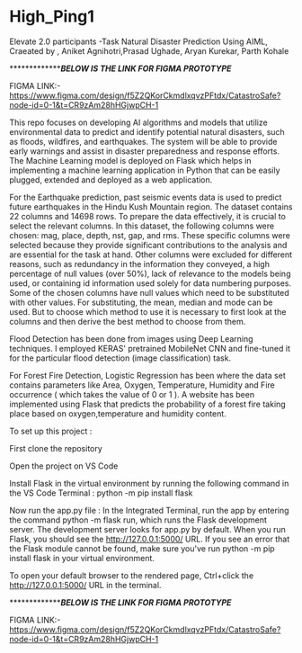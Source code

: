 # High_Ping1
Elevate 2.0 participants -Task Natural Disaster Prediction Using AIML, Craeated by , Aniket Agnihotri,Prasad Ughade, Aryan Kurekar, Parth Kohale

********************************************************************BELOW IS THE LINK FOR FIGMA PROTOTYPE*******************************************************

FIGMA LINK:- https://www.figma.com/design/f5Z2QKorCkmdlxqvzPFtdx/CatastroSafe?node-id=0-1&t=CR9zAm28hHGjwpCH-1

This repo focuses on developing AI algorithms and models that utilize environmental data to predict and identify potential natural disasters, such as floods, wildfires, and earthquakes. The system will be able to provide early warnings and assist in disaster preparedness and response efforts. The Machine Learning model is deployed on Flask which helps in implementing a machine learning application in Python that can be easily plugged, extended and deployed as a web application.

For the Earthquake prediction, past seismic events data is used to predict future earthquakes in the Hindu Kush Mountain region. The dataset contains 22 columns and 14698 rows. To prepare the data effectively, it is crucial to select the relevant columns. In this dataset, the following columns were chosen: mag, place, depth, nst, gap, and rms. These specific columns were selected because they provide significant contributions to the analysis and are essential for the task at hand. Other columns were excluded for different reasons, such as redundancy in the information they conveyed, a high percentage of null values (over 50%), lack of relevance to the models being used, or containing id information used solely for data numbering purposes. Some of the chosen columns have null values which need to be substituted with other values. For substituting, the mean, median and mode can be used. But to choose which method to use it is necessary to first look at the columns and then derive the best method to choose from them.

Flood Detection has been done from images using Deep Learning techniques. I employed KERAS' pretrained MobileNet CNN and fine-tuned it for the particular flood detection (image classification) task.

For Forest Fire Detection, Logistic Regression has been where the data set contains parameters like Area, Oxygen, Temperature, Humidity and Fire occurrence ( which takes the value of 0 or 1 ). A website has been implemented using Flask that predicts the probability of a forest fire taking place based on oxygen,temperature and humidity content.

To set up this project :

First clone the repository

Open the project on VS Code

Install Flask in the virtual environment by running the following command in the VS Code Terminal : python -m pip install flask

Now run the app.py file : In the Integrated Terminal, run the app by entering the command python -m flask run, which runs the Flask development server. The development server looks for app.py by default. When you run Flask, you should see the http://127.0.0.1:5000/ URL. If you see an error that the Flask module cannot be found, make sure you've run python -m pip install flask in your virtual environment.

To open your default browser to the rendered page, Ctrl+click the http://127.0.0.1:5000/ URL in the terminal.


********************************************************************BELOW IS THE LINK FOR FIGMA PROTOTYPE*******************************************************

FIGMA LINK:- https://www.figma.com/design/f5Z2QKorCkmdlxqvzPFtdx/CatastroSafe?node-id=0-1&t=CR9zAm28hHGjwpCH-1
